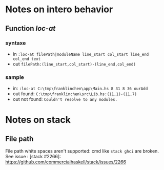 # Notes on intero behavior

## Function *loc-at*

### syntaxe

- in `:loc-at filePath|moduleName line_start col_start line_end col_end text`
- out `filePath:(line_start,col_start)-(line_end,col_end)`


### sample
- in: `:loc-at C:\tmp\franklinchen\app\Main.hs 8 31 8 36 ourAdd`
- out found: `C:\tmp\franklinchen\src\Lib.hs:(11,1)-(11,7)`
- out not found: `Couldn't resolve to any modules.`


# Notes on stack

## File path

File path white spaces aren't supported: cmd like `stack ghci` are broken. See issue : [stack #2266]: https://github.com/commercialhaskell/stack/issues/2266
